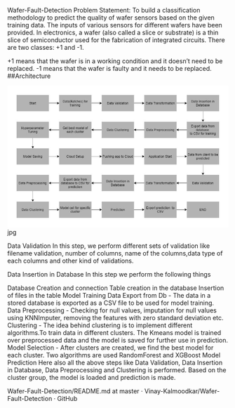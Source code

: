 Wafer-Fault-Detection
Problem Statement:
To build a classification methodology to predict the quality of wafer sensors based on the given training data. The inputs of various sensors for different wafers have been provided. In electronics, a wafer (also called a slice or substrate) is a thin slice of semiconductor used for the fabrication of integrated circuits. There are two classes: +1 and -1.

+1 means that the wafer is in a working condition and it doesn’t need to be replaced.
-1 means that the wafer is faulty and it needs to be replaced.
##Architecture

![](https://github.com/singhrahulbrijesh/Waferfault-detection/blob/main/architecture.jpg)jpg

Data Validation
In this step, we perform different sets of validation like filename validation, number of columns, name of the columns,data type of each columns and other kind of validations.

Data Insertion in Database
In this step we perform the following things

Database Creation and connection
Table creation in the database
Insertion of files in the table
Model Training
Data Export from Db - The data in a stored database is exported as a CSV file to be used for model training.
Data Preprocessing - Checking for null values, imputation for null values using KNNImputer, removing the features with zero standard deviation etc.
Clustering - The idea behind clustering is to implement different algorithms.To train data in different clusters. The Kmeans model is trained over preprocessed data and the model is saved for further use in prediction.
Model Selection - After clusters are created, we find the best model for each cluster. Two algorithms are used RandomForest and XGBoost
Model Prediction
Here also all the above steps like Data Validation, Data Insertion in Database, Data Preprocessing and Clustering is performed. Based on the cluster group, the model is loaded and prediction is made.

Wafer-Fault-Detection/README.md at master · Vinay-Kalmoodkar/Wafer-Fault-Detection · GitHub
